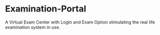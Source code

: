 # Examination-Portal
A Virtual Exam Center with Login and Exam Option stimulating the real life examination system in use.

